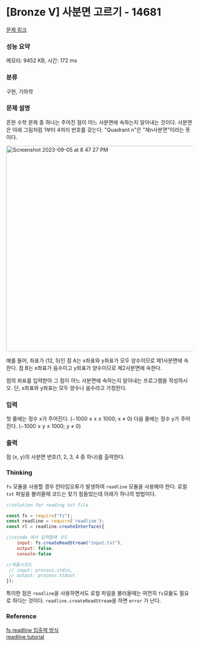 # [Bronze V] 사분면 고르기 - 14681 

[문제 링크](https://www.acmicpc.net/problem/14681) 

### 성능 요약

메모리: 9452 KB, 시간: 172 ms

### 분류

구현, 기하학

### 문제 설명

<p>흔한 수학 문제 중 하나는 주어진 점이 어느 사분면에 속하는지 알아내는 것이다. 사분면은 아래 그림처럼 1부터 4까지 번호를 갖는다. "Quadrant n"은 "제n사분면"이라는 뜻이다.</p>

<img width="555" alt="Screenshot 2023-09-05 at 8 47 27 PM" src="https://github.com/LenaKwon/BOJ/assets/37726487/106af7ed-1f20-4fd1-9f3c-678dd5eedf0f">

<p>예를 들어, 좌표가 (12, 5)인 점 A는 x좌표와 y좌표가 모두 양수이므로 제1사분면에 속한다. 점 B는 x좌표가 음수이고 y좌표가 양수이므로 제2사분면에 속한다.</p>

<p>점의 좌표를 입력받아 그 점이 어느 사분면에 속하는지 알아내는 프로그램을 작성하시오. 단, x좌표와 y좌표는 모두 양수나 음수라고 가정한다.</p>

### 입력 

 <p>첫 줄에는 정수 x가 주어진다. (−1000 ≤ x ≤ 1000; x ≠ 0) 다음 줄에는 정수 y가 주어진다. (−1000 ≤ y ≤ 1000; y ≠ 0)</p>

### 출력 

 <p>점 (x, y)의 사분면 번호(1, 2, 3, 4 중 하나)를 출력한다.</p>

### Thinking
`fs` 모듈을 사용할 경우 런타임오류가 발생하여 `readline` 모듈을 사용해야 한다. 
로컬 `txt` 파일을 불러올때 코드는 찾기 힘들었는데 아래가 하나의 방법이다.

```javascript
//solution for reading txt file

const fs = require("fs");
const readline = require('readline');
const rl = readline.createInterface({

//vscode 에서 입력할때 코드
    input: fs.createReadStream("input.txt"),
    output: false,
    console:false

//제출시코드 
 // input: process.stdin,
 // output: process.stdout
});

```
특이한 점은 `readline`을 사용하면서도 로컬 파일을 불러올때는 여전히 `fs`모듈도 필요로 하다는 것이다. 
`readline.createReadStream`을 하면 `error` 가 난다.

### Reference
[fs,readline 입출력 방식](https://nyang-in.tistory.com/156) </br>
[readline tutorial](https://www.youtube.com/watch?v=dKYNLjtTtXw)
